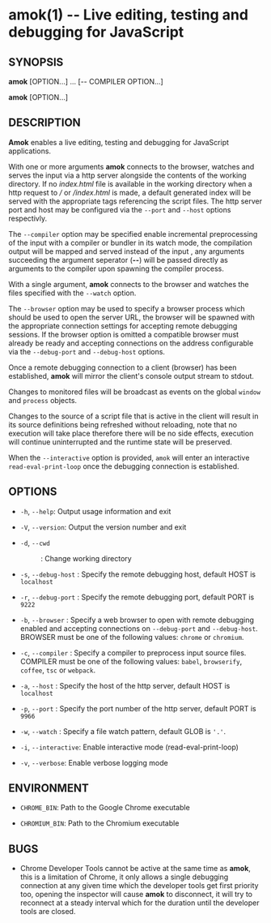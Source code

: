# amok(1) -- Live editing, testing and debugging for JavaScript
## SYNOPSIS
**amok** [OPTION...] <FILE>... [-- COMPILER OPTION...]

**amok** [OPTION...] <URL>

## DESCRIPTION
**Amok** enables a live editing, testing and debugging for JavaScript applications.

With one or more <FILE> arguments **amok** connects to the browser, watches and serves the input <FILES> via a http server alongside the contents of the working directory. If no *index.html* file is available in the working directory when a http request to */* or */index.html* is made, a default generated index will be served with the appropriate tags referencing the script files. The http server port and host may be configured via the `--port` and `--host` options respectivly.

The `--compiler` option may be specified enable incremental preprocessing of the input <FILES> with a compiler or bundler in its watch mode, the compilation output will be mapped and served instead of the input <FILES>, any arguments succeeding the argument seperator (**--**) will be passed directly as arguments to the compiler upon spawning the compiler process.

With a single <URL> argument, **amok** connects to the browser and watches the files specified with the `--watch` option.

The `--browser` option may be used to specify a browser process which should be used to open the server URL, the browser will be spawned with the appropriate connection settings for accepting remote debugging sessions.
If the browser option is omitted a compatible browser must already be ready and accepting connections on the address configurable via the `--debug-port` and `--debug-host` options.

Once a remote debugging connection to a client (browser) has been established, **amok** will mirror the client's console output stream to stdout.

Changes to monitored files will be broadcast as events on the global `window` and `process` objects.

Changes to the source of a script file that is active in the client will result in its source definitions being refreshed without reloading, note that no execution will take place therefore there will be no side effects, execution will continue uninterrupted and the runtime state will be preserved.

When the `--interactive` option is provided, `amok` will enter an interactive `read-eval-print-loop` once the debugging connection is established.

## OPTIONS
* `-h`, `--help`:
  Output usage information and exit

* `-V`, `--version`:
  Output the version number and exit

* `-d`, `--cwd` <DIR>:
  Change working directory

* `-s`, `--debug-host` <HOST>:
  Specify the remote debugging host, default HOST is `localhost`

* `-r`, `--debug-port` <PORT>:
  Specify the remote debugging port, default PORT is `9222`

* `-b`, `--browser` <BROWSER>:
  Specify a web browser to open with remote debugging enabled and accepting connections on `--debug-port` and `--debug-host`. BROWSER must be one of the following values: `chrome` or `chromium`.

* `-c`, `--compiler` <COMPILER>:
  Specify a compiler to preprocess input source files. COMPILER must be one of the following values: `babel`, `browserify`, `coffee`, `tsc` or `webpack`.

* `-a`, `--host` <HOST>:
  Specify the host of the http server, default HOST is `localhost`

* `-p`, `--port` <PORT>:
  Specify the port number of the http server, default PORT is `9966`

* `-w`, `--watch` <GLOB>:
  Specify a file watch pattern, default GLOB is `'.'`.

* `-i`, `--interactive`:
  Enable interactive mode (read-eval-print-loop)

* `-v`, `--verbose`:
  Enable verbose logging mode

## ENVIRONMENT
* `CHROME_BIN`:
  Path to the Google Chrome executable

* `CHROMIUM_BIN`:
  Path to the Chromium executable

## BUGS
* Chrome Developer Tools cannot be active at the same time as **amok**, this is a limitation of Chrome, it only allows a single debugging connection at any given time which the developer tools get first priority too, opening the inspector will cause **amok** to disconnect, it will try to reconnect at a steady interval which for the duration until the developer tools are closed.